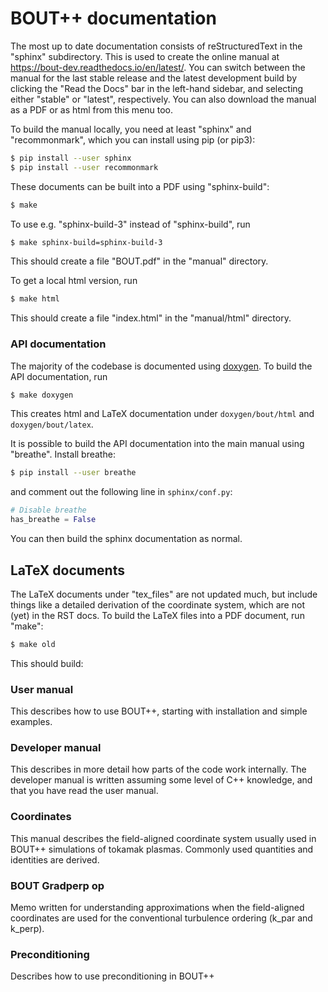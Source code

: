 # BOUT++ documentation

The most up to date documentation consists of reStructuredText in the "sphinx"
subdirectory. This is used to create the online manual at
https://bout-dev.readthedocs.io/en/latest/. You can switch between the
manual for the last stable release and the latest development build by
clicking the "Read the Docs" bar in the left-hand sidebar, and
selecting either "stable" or "latest", respectively. You can also
download the manual as a PDF or as html from this menu too.

To build the manual locally, you need at least "sphinx" and
"recommonmark", which you can install using pip (or pip3):

```bash
$ pip install --user sphinx
$ pip install --user recommonmark
```

These documents can be built into a PDF using "sphinx-build":

```bash
$ make
```

To use e.g. "sphinx-build-3" instead of "sphinx-build", run
```bash
$ make sphinx-build=sphinx-build-3
```

This should create a file "BOUT.pdf" in the "manual" directory.

To get a local html version, run

```bash
$ make html
```

This should create a file "index.html" in the "manual/html" directory.

### API documentation

The majority of the codebase is documented using
[doxygen](www.doxygen.org). To build the API documentation, run

```bash
$ make doxygen
```

This creates html and LaTeX documentation under `doxygen/bout/html`
and `doxygen/bout/latex`.

It is possible to build the API documentation into the main manual
using "breathe". Install breathe:

```bash
$ pip install --user breathe
```

and comment out the following line in `sphinx/conf.py`:

```python
# Disable breathe
has_breathe = False
```

You can then build the sphinx documentation as normal.

## LaTeX documents

The LaTeX documents under "tex_files" are not updated much, but include things like
a detailed derivation of the coordinate system, which are not (yet) in the RST docs.
To build the LaTeX files into a PDF document, run "make":

```bash
$ make old
```

This should build:

### User manual
This describes how to use BOUT++, starting with installation
and simple examples.


### Developer manual
This describes in more detail how parts of the code work internally.
The developer manual is written assuming some level of C++ knowledge,
and that you have read the user manual.


### Coordinates
This manual describes the field-aligned coordinate system usually used
in BOUT++ simulations of tokamak plasmas. Commonly used quantities
and identities are derived.


### BOUT Gradperp op
Memo written for understanding approximations when the field-aligned coordinates are
used for the conventional turbulence ordering (k_par and k_perp).


### Preconditioning
Describes how to use preconditioning in BOUT++
